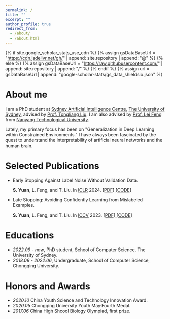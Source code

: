```yaml
---
permalink: /
title: ""
excerpt: ""
author_profile: true
redirect_from: 
  - /about/
  - /about.html
---
```


{% if site.google_scholar_stats_use_cdn %}
{% assign gsDataBaseUrl = "https://cdn.jsdelivr.net/gh/" | append: site.repository | append: "@" %}
{% else %}
{% assign gsDataBaseUrl = "https://raw.githubusercontent.com/" | append: site.repository | append: "/" %}
{% endif %}
{% assign url = gsDataBaseUrl | append: "google-scholar-stats/gs_data_shieldsio.json" %}

<span class='anchor' id='about-me'></span>


# About me

I am a PhD student at [Sydney Artificial Intelligence Centre](https://www.sydney.edu.au/engineering/our-research/data-science-and-computer-engineering/ubtech-sydney-artificial-intelligence-centre.html), [The University of Sydney](https://www.sydney.edu.au), advised by [Prof. Tongliang Liu](https://tongliang-liu.github.io). I am also advised by [Prof. Lei Feng](https://lfeng-ntu.github.io) from [Nanyang Technological University](https://www.ntu.edu.sg).

Lately, my primary focus has been on "Generalization in Deep Learning within Constrained Environments." I have always been fascinated by the quest to understand the interpretability of artificial neural networks and the human brain.


# Selected Publications

- Early Stopping Against Label Noise Without Validation Data.

   **S. Yuan**, L. Feng, and T. Liu. In [ICLR](https://iclr.cc/Conferences/2024) 2024. [\[PDF\]]( https://openreview.net/pdf?id=CMzF2aOfqp) [\[CODE\]](https://github.com/tmllab/2024_ICLR_LabelWave)
  
- Late Stopping: Avoiding Confidently Learning from Mislabeled Examples.

  **S. Yuan**, L. Feng, and T. Liu. In [ICCV](https://iccv2023.thecvf.com) 2023. [\[PDF\]](https://openaccess.thecvf.com/content/ICCV2023/papers/Yuan_Late_Stopping_Avoiding_Confidently_Learning_from_Mislabeled_Examples_ICCV_2023_paper.pdf) [\[CODE\]](https://github.com/tmllab/2023_ICCV_LateStopping)



# Educations
- *2022.09 - now*, PhD student, School of Computer Science, The University of Sydney. 
- *2018.09 - 2022.06*, Undergraduate, School of Computer Science, Chongqing University.

# Honors and Awards
- *2020.10* China Youth Science and Technology Innovation Award. 
- *2020.05* Chongqing University Youth May·Fourth Medal.  
- *2017.06* China High Shcool Biology Olympiad, first prize. 

